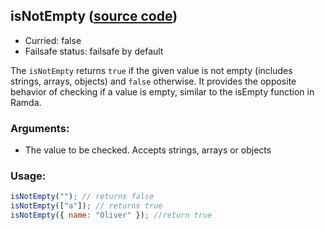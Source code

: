 ## isNotEmpty ([source code](https://github.com/bigbinary/neeto-cist/blob/9b5f349ecf0c1c7d258fa92ef2088c29f85274e6/src/general.js#L52))

- Curried: false
- Failsafe status: failsafe by default

The `isNotEmpty` returns `true` if the given value is not empty (includes
strings, arrays, objects) and `false` otherwise. It provides the opposite
behavior of checking if a value is empty, similar to the isEmpty function in
Ramda.

### Arguments:

- The value to be checked. Accepts strings, arrays or objects

### Usage:

```js
isNotEmpty(""); // returns false
isNotEmpty(["a"]); // returns true
isNotEmpty({ name: "Oliver" }); //return true
```
